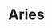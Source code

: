 ---
title: "Aries"
hashtag: "aries"
borders:
  - Cetus
  - Perseus
  - Pisces
  - Taurus
  - Triangulum
tags:
  - Zodiac
  - Northern Hemisphere
  - Constellation
---